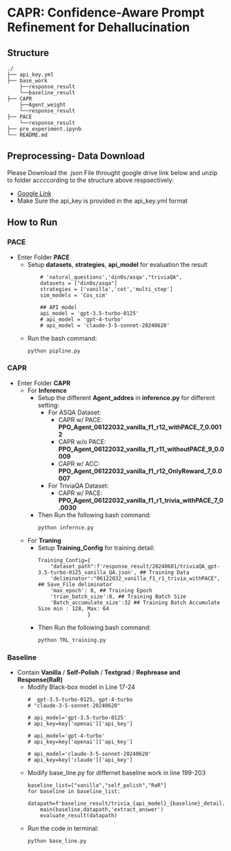 # CAPR: Confidence-Aware Prompt Refinement for Dehallucination

## Structure
```
./
├── api_key.yml
├── base_work
    ├──response_result
    └──baseline_result
├── CAPR
    ├──Agent_weight
    └──response_result
├── PACE
    └──response_result
├── pre_experiment.ipynb
└── README.md
```
## Preprocessing- Data Download
Please Download the .json File throught google drive link below and unzip to folder accccording to the structure above respsectively:
- [Google Link](https://drive.google.com/file/d/13blyu19dmVWNquZ7IzOKxP3GalaH6cwb/view?usp=sharing)
- Make Sure the api_key is provided in the api_key.yml format

## How to Run
### PACE
- Enter Folder **PACE**
    - Setup **datasets**, **strategies**, **api_model** for evaluation the result
        ```
            # 'natural_questions','din0s/asqa',"triviaQA",
            datasets = ["din0s/asqa"]
            strategies = ['vanilla','cot','multi_step']
            sim_models = 'Cos_sim'

            ## API model
            api_model = 'gpt-3.5-turbo-0125'
            # api_model = 'gpt-4-turbo'
            # api_model = 'claude-3-5-sonnet-20240620'
        ```
    - Run the bash command:
        ```
        python pipline.py
        ```
### CAPR

- Enter Folder **CAPR**
    - For **Inference**
        - Setup the different **Agent_addres** in **inference.py** for different setting:
            - For ASQA Dataset:
                - CAPR w/ PACE: **PPO_Agent_06122032_vanilla_f1_r12_withPACE_7_0.0012**
                - CAPR w/o PACE: **PPO_Agent_06122032_vanilla_f1_r11_withoutPACE_9_0.0009**
                - CAPR w/ ACC: **PPO_Agent_06122032_vanilla_f1_r12_OnlyReward_7_0.0007**
            - For TriviaQA Dataset:
                - CAPR w/ PACE: **PPO_Agent_06122032_vanilla_f1_r1_trivia_withPACE_7_0.0030**
        - Then Run the following bash command:
            ```
            python infernce.py
            ```
    - For **Traning**
        - Setup **Training_Config** for training detail:
            ```
            Training_Config={
                "dataset_path":f'response_result/20240601/triviaQA_gpt-3.5-turbo-0125_vanilla_QA.json', ## Training Data
                'deliminator':"06122032_vanilla_f1_r1_trivia_withPACE", ## Save_File deliminator
                'max_epoch': 8, ## Training Epoch
                'trian_batch_size':8, ## Training Batch Size
                'Batch_accumulate_size':32 ## Training Batch Accumulate Size min : 128, Max: 64
                            }
            ```
        - Then Run the following bash command:
            ```
            python TRL_training.py
            ```
### Baseline
- Contain **Vanilla** / **Self-Polish** / **Textgrad** / **Rephrease and Response(RaR)**
    - Modify Black-box model in Line 17-24
        ```
        #  gpt-3.5-turbo-0125, gpt-4-turbo
        # "claude-3-5-sonnet-20240620"

        # api_model='gpt-3.5-turbo-0125'
        # api_key=key['openai']['api_key']

        # api_model='gpt-4-turbo'
        # api_key=key['openai']['api_key']

        # api_model='claude-3-5-sonnet-20240620'
        # api_key=key['claude']['api_key']

        ```
    - Modify base_line.py for differnet baseline work in line 199-203
        ```
        baseline_list=["vanilla","self_polish","RaR"]
        for baseline in baseline_list:
            datapath=f'baseline_result/trivia_{api_model}_{baseline}_detail.json'
            main(baseline,datapath,'extract_answer')
            evaluate_result(datapath)
        ```
    - Run the code in terminal:
        ```
        python base_line.py
        ```

